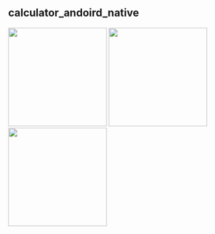 ## calculator_andoird_native


<img src="https://user-images.githubusercontent.com/43848931/210570571-de7c05d0-e8f1-4449-9e01-18215f78b248.png" width="200"/>
<img src="https://user-images.githubusercontent.com/43848931/210570581-9c22998f-5c34-4d7c-be84-c1346cb664b6.png" width="200"/> <img src="https://user-images.githubusercontent.com/43848931/210570591-a6091ba0-a9de-4876-806b-711be08c2e38.png" width="200"/>



